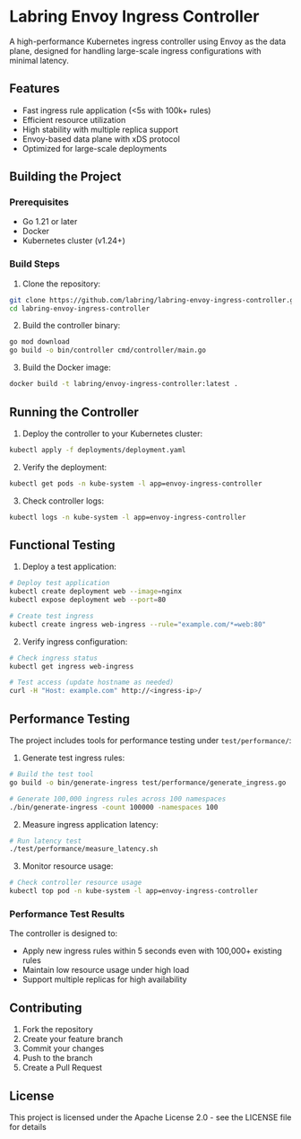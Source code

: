 # Labring Envoy Ingress Controller

A high-performance Kubernetes ingress controller using Envoy as the data plane, designed for handling large-scale ingress configurations with minimal latency.

## Features

- Fast ingress rule application (<5s with 100k+ rules)
- Efficient resource utilization
- High stability with multiple replica support
- Envoy-based data plane with xDS protocol
- Optimized for large-scale deployments

## Building the Project

### Prerequisites

- Go 1.21 or later
- Docker
- Kubernetes cluster (v1.24+)

### Build Steps

1. Clone the repository:
```bash
git clone https://github.com/labring/labring-envoy-ingress-controller.git
cd labring-envoy-ingress-controller
```

2. Build the controller binary:
```bash
go mod download
go build -o bin/controller cmd/controller/main.go
```

3. Build the Docker image:
```bash
docker build -t labring/envoy-ingress-controller:latest .
```

## Running the Controller

1. Deploy the controller to your Kubernetes cluster:
```bash
kubectl apply -f deployments/deployment.yaml
```

2. Verify the deployment:
```bash
kubectl get pods -n kube-system -l app=envoy-ingress-controller
```

3. Check controller logs:
```bash
kubectl logs -n kube-system -l app=envoy-ingress-controller
```

## Functional Testing

1. Deploy a test application:
```bash
# Deploy test application
kubectl create deployment web --image=nginx
kubectl expose deployment web --port=80

# Create test ingress
kubectl create ingress web-ingress --rule="example.com/*=web:80"
```

2. Verify ingress configuration:
```bash
# Check ingress status
kubectl get ingress web-ingress

# Test access (update hostname as needed)
curl -H "Host: example.com" http://<ingress-ip>/
```

## Performance Testing

The project includes tools for performance testing under `test/performance/`:

1. Generate test ingress rules:
```bash
# Build the test tool
go build -o bin/generate-ingress test/performance/generate_ingress.go

# Generate 100,000 ingress rules across 100 namespaces
./bin/generate-ingress -count 100000 -namespaces 100
```

2. Measure ingress application latency:
```bash
# Run latency test
./test/performance/measure_latency.sh
```

3. Monitor resource usage:
```bash
# Check controller resource usage
kubectl top pod -n kube-system -l app=envoy-ingress-controller
```

### Performance Test Results

The controller is designed to:
- Apply new ingress rules within 5 seconds even with 100,000+ existing rules
- Maintain low resource usage under high load
- Support multiple replicas for high availability

## Contributing

1. Fork the repository
2. Create your feature branch
3. Commit your changes
4. Push to the branch
5. Create a Pull Request

## License

This project is licensed under the Apache License 2.0 - see the LICENSE file for details
